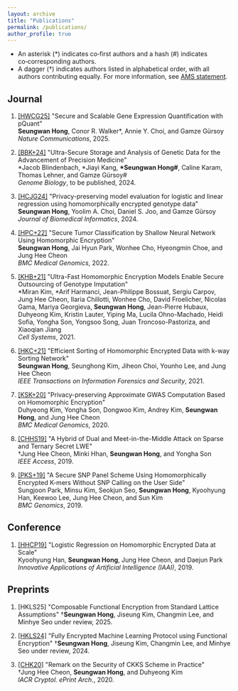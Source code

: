 ```yaml
---
layout: archive
title: "Publications"
permalink: /publications/
author_profile: true
---
```


- An asterisk (\*) indicates co‑first authors and a hash (#) indicates co‑corresponding authors.
- A dagger (†) indicates authors listed in alphabetical order, with all authors contributing equally. For more information, see [AMS statement](https://www.ams.org/profession/leaders/CultureStatement04.pdf).

## Journal

1. [[HWCG25]](https://www.nature.com/articles/s41467-025-57393-6) "Secure and Scalable Gene Expression Quantification with pQuant"  
   **Seungwan Hong**, Conor R. Walker*, Annie Y. Choi, and Gamze Gürsoy  
   *Nature Communications*, 2025.

1. [[BBK+24]](https://pubmed.ncbi.nlm.nih.gov/38695012/) "Ultra-Secure Storage and Analysis of Genetic Data for the Advancement of Precision Medicine"  
   \*Jacob Blindenbach, \*Jiayi Kang, **\*Seungwan Hong#**, Caline Karam, Thomas Lehner, and Gamze Gürsoy#  
   *Genome Biology*, to be published, 2024.

1. [[HCJG24]](https://www.sciencedirect.com/science/article/pii/S1532046424000960) "Privacy-preserving model evaluation for logistic and linear regression using homomorphically encrypted genotype data"  
   **Seungwan Hong**, Yoolim A. Choi, Daniel S. Joo, and Gamze Gürsoy  
   *Journal of Biomedical Informatics*, 2024.

1. [[HPC+22]](https://bmcgenomics.biomedcentral.com/articles/10.1186/s12864-022-08469-w) "Secure Tumor Classification by Shallow Neural Network Using Homomorphic Encryption"  
   **Seungwan Hong**, Jai Hyun Park, Wonhee Cho, Hyeongmin Choe, and Jung Hee Cheon  
   *BMC Medical Genomics*, 2022.

1. [[KHB+21]](https://www.sciencedirect.com/science/article/pii/S240547122100288X) "Ultra-Fast Homomorphic Encryption Models Enable Secure Outsourcing of Genotype Imputation"  
   \*Miran Kim, \*Arif Harmanci, Jean-Philippe Bossuat, Sergiu Carpov, Jung Hee Cheon, Ilaria Chillotti, Wonhee Cho, David Froelicher, Nicolas Gama, Mariya Georgieva, **Seungwan Hong**, Jean-Pierre Hubaux, Duhyeong Kim, Kristin Lauter, Yiping Ma, Lucila Ohno-Machado, Heidi Sofia, Yongha Son, Yongsoo Song, Juan Troncoso-Pastoriza, and Xiaoqian Jiang  
   *Cell Systems*, 2021.

1. [[HKC+21]](https://ieeexplore.ieee.org/document/9520302) "Efficient Sorting of Homomorphic Encrypted Data with k-way Sorting Network"  
   **Seungwan Hong**, Seunghong Kim, Jiheon Choi, Younho Lee, and Jung Hee Cheon  
   *IEEE Transactions on Information Forensics and Security*, 2021.

1. [[KSK+20]](https://bmcmedgenomics.biomedcentral.com/articles/10.1186/s12920-020-0722-1) "Privacy-preserving Approximate GWAS Computation Based on Homomorphic Encryption"  
   Duhyeong Kim, Yongha Son, Dongwoo Kim, Andrey Kim, **Seungwan Hong**, and Jung Hee Cheon  
   *BMC Medical Genomics*, 2020.

1. [[CHHS19]](https://ieeexplore.ieee.org/document/8747481) "A Hybrid of Dual and Meet-in-the-Middle Attack on Sparse and Ternary Secret LWE"  
   †Jung Hee Cheon, Minki Hhan, **Seungwan Hong**, and Yongha Son  
   *IEEE Access*, 2019.

1. [[PKS+19]](https://bmcgenomics.biomedcentral.com/articles/10.1186/s12864-019-5473-z) "A Secure SNP Panel Scheme Using Homomorphically Encrypted K-mers Without SNP Calling on the User Side"  
   Sungjoon Park, Minsu Kim, Seokjun Seo, **Seungwan Hong**, Kyoohyung Han, Keewoo Lee, Jung Hee Cheon, and Sun Kim  
   *BMC Genomics*, 2019.

## Conference

1. [[HHCP19]](https://ojs.aaai.org/index.php/AAAI/article/view/5000) "Logistic Regression on Homomorphic Encrypted Data at Scale"  
   Kyoohyung Han, **Seungwan Hong**, Jung Hee Cheon, and Daejun Park  
   *Innovative Applications of Artificial Intelligence (IAAI)*, 2019.

## Preprints

1. [HKLS25] "Composable Functional Encryption from Standard Lattice Assumptions"
    †**Seungwan Hong**, Jiseung Kim, Changmin Lee, and Minhye Seo
    under review, 2025.

1. [[HKLS24]](https://eprint.iacr.org/2024/1859) "Fully Encrypted Machine Learning Protocol using Functional Encryption"
    †**Seungwan Hong**, Jiseung Kim, Changmin Lee, and Minhye Seo
    under review, 2024.

2. [[CHK20]](https://eprint.iacr.org/2020/1581) "Remark on the Security of CKKS Scheme in Practice"   
   †Jung Hee Cheon, **Seungwan Hong**, and Duhyeong Kim  
   *IACR Cryptol. ePrint Arch.*, 2020.